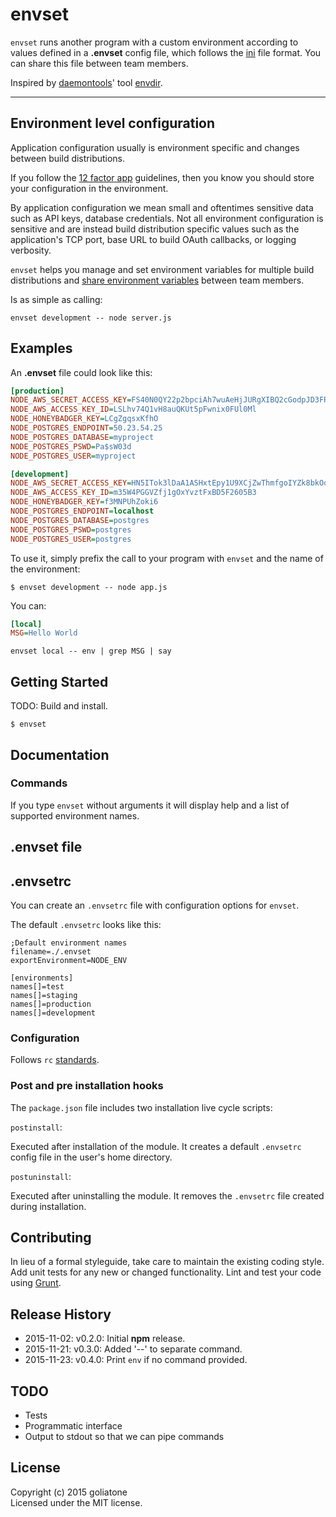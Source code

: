 # envset

`envset` runs another program with a custom environment according to values defined in a **.envset** config file, which follows the [ini][ini] file format. You can share this file between team members.

Inspired by [daemontools][dtools]' tool [envdir][envdir].

---

## Environment level configuration
Application configuration usually is environment specific and changes between build distributions.

If you follow the [12 factor app][12factor] guidelines, then you know you should store your configuration in the environment.

By application configuration we mean small and oftentimes sensitive data such as API keys, database credentials. Not all environment configuration is sensitive and are instead build distribution specific values such as the application's TCP port, base URL to build OAuth callbacks, or logging verbosity.

`envset` helps you manage and set environment variables for multiple build distributions and [share environment variables][vcn] between team members.

Is as simple as calling:

```
envset development -- node server.js
```

## Examples

An **.envset** file could look like this:

```ini
[production]
NODE_AWS_SECRET_ACCESS_KEY=FS40N0QY22p2bpciAh7wuAeHjJURgXIBQ2cGodpJD3FRjw2EyYGjyXpi73Ld8zWO
NODE_AWS_ACCESS_KEY_ID=LSLhv74Q1vH8auQKUt5pFwnix0FUl0Ml
NODE_HONEYBADGER_KEY=LCgZgqsxKfhO
NODE_POSTGRES_ENDPOINT=50.23.54.25
NODE_POSTGRES_DATABASE=myproject
NODE_POSTGRES_PSWD=Pa$sW03d
NODE_POSTGRES_USER=myproject

[development]
NODE_AWS_SECRET_ACCESS_KEY=HN5ITok3lDaA1ASHxtEpy1U9XCjZwThmfgoIYZk8bkOqc5yk6sT7AWd3ooNeRFV9
NODE_AWS_ACCESS_KEY_ID=m35W4PGGVZfj1gOxYvztFxBD5F2605B3
NODE_HONEYBADGER_KEY=f3MNPUhZoki6
NODE_POSTGRES_ENDPOINT=localhost
NODE_POSTGRES_DATABASE=postgres
NODE_POSTGRES_PSWD=postgres
NODE_POSTGRES_USER=postgres
```


To use it, simply prefix the call to your program with `envset` and the name of the environment:

```
$ envset development -- node app.js
```

You can:

```ini
[local]
MSG=Hello World
```

```
envset local -- env | grep MSG | say
```

## Getting Started

TODO: Build and install.

```
$ envset
```

## Documentation

### Commands
If you type `envset` without arguments it will display help and a list of supported environment names.

## .envset file


## .envsetrc
You can create an `.envsetrc` file with configuration options for `envset`.

The default `.envsetrc` looks like this:

```
;Default environment names
filename=./.envset
exportEnvironment=NODE_ENV

[environments]
names[]=test
names[]=staging
names[]=production
names[]=development
```

### Configuration

Follows `rc` [standards][rcstand].


### Post and pre installation hooks
The `package.json` file includes two installation live cycle scripts:


`postinstall`:

Executed after installation of the module. It creates a default `.envsetrc` config file in the user's home directory.

`postuninstall`:

Executed after uninstalling the module. It removes the `.envsetrc` file created during installation.

## Contributing
In lieu of a formal styleguide, take care to maintain the existing coding style. Add unit tests for any new or changed functionality. Lint and test your code using [Grunt](http://gruntjs.com/).

## Release History
* 2015-11-02: v0.2.0: Initial **npm** release.
* 2015-11-21: v0.3.0: Added '--' to separate command.
* 2015-11-23: v0.4.0: Print `env` if no command provided.

## TODO

* Tests
* Programmatic interface
* Output to stdout so that we can pipe commands


## License
Copyright (c) 2015 goliatone  
Licensed under the MIT license.


<!--
const whichPromise = require('which-promise');

//https://github.com/ioquatix/shell-environment/blob/master/lib/index.coffee
ChildProcess.spawn process.env.SHELL, ['-ilc', @command + ">&3"],
-->


[ini]: https://en.wikipedia.org/wiki/INI_file
[dtools]: http://cr.yp.to/daemontools.html
[envdir]: http://cr.yp.to/daemontools/envdir.html
[rcstand]: https://github.com/dominictarr/rc#standards
[12factor]: http://12factor.net/config
[vcn]: https://github.com/goliatone/vcn
[npm-fix-perm]:https://docs.npmjs.com/getting-started/fixing-npm-permissions
